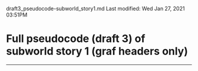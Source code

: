 draft3_pseudocode-subworld_story1.md
Last modified: Wed Jan 27, 2021  03:51PM


# Full pseudocode (draft 3) of subworld story 1 (graf headers only)
--------------------------------------------------------------------------------




